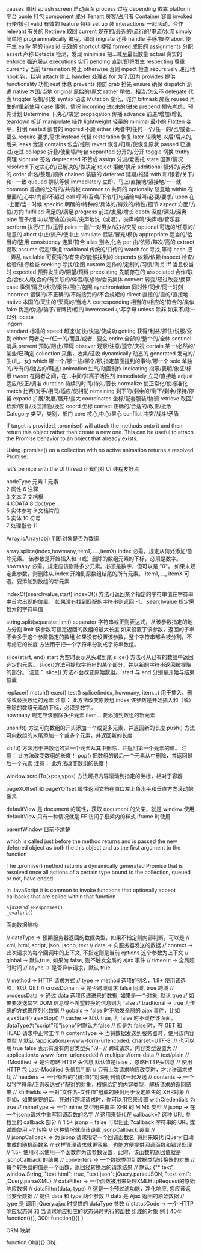 causes 		原因
splash screen 	启动画面
process 	过程 
depending 	依靠
platform 	平台
bunle		打包
component 	成分
Tenant 		房客/占用者
Container 	容器
invoked 	行使/援引
valid 		有效的
feature 	特征
set up 		装
interactions 	一起活动，合作
relevant 	有关的
Retrieve  	取回
current 	现在的/最近的/流行的/电流/水流
simply 		简单地
programmatically  	编程，编码
migrate 	迁移
handle 		手感/操控
abort 		使产生
early 		早的
invalid 	无效的
shortcut	捷径
formed 		成形的
assignments 	分配
assert 		声称
Detects		检测，发现
minimize 	把...减至最低数量
actual		真实的
enforce		强迫服从
executions 	实行
pending 	直到/即将发生
respecting  尊重
currently	当前
termination	终止
otherwise	否则
inpect		检查
recursively 递归地
hook		钩，挂钩
attach 		附上
handler 	处理者
for			为了/因为
provides 	提供
functionality 功能
rest 		休息
prevents 	预防
grab		抢先
ensure		确保
dispatch	派遣
native 		本国/当地
original 	原始的/原文
rather		稍微，相当/怎么不
delegate	代表
triggter 	板机/引发
syntax		语法
Mutation   	变化，诧异
bitmask 	屏蔽
reused		再生的/重新使用
case		事例，情况
incoming 	进c来的/进来
prepend		预先考虑，预先计划
Determine	下决心/决定
propagation	传播
advance		前进/增加/增长
teardown 	拆卸
manipulate	操作
lightweight	轻量的
minimal 	最小的
Flatten		变平，打倒
nested 		嵌套的
ingored		不顾
either		(两者中)任何一个/任一的/也/或者...要么
require		要求,需求
instead		代替
restoration	恢复
later		较晚地,以后/后来的,后来
leaks		泄漏
contains	包含/控制
revert 		恢复/归属/使恢复原状
passed		已通过/走过
collapse	折叠/使倒塌/垮台
separated 	分开的/分开
toggle		切换
truthy		真理
signture 	签名
deprecated 	不赞成
assign		分派/爱委托
state		国家/情况
resolved 	下定决心的/已解决的/做决定
reject 		拒绝/排斥
additional 	额外的/另外的
order		命名/整理/顺序
chained		装链的
deferred 	延期/拖延
with		和/跟着/关于/和···一致
queued		排队等候
immediately	立即，马上/直接地/紧接地/一···就
common 		普通的/公有的/共有权
common to 	共同的
optionally	随意地
within 		在里面/在心中/内部/不超过
call		呼叫/召唤/下令/打电话给/喊叫/必要/要求/
upon		在··上面/当···时候
specific	明确的/特种的/具体的/特效的/特性/细节
aspect		方面/方位/方向
fulfilled	满足的/满足
progress 	前进/发展/增长
depth		深度/深处/深奥
pipe		管子/烟斗/以管输送/尖叫/尖声地说（或唱），尖声啼鸣/尖声唱/管乐器
perform 	执行/工作/运行
pairs		一副/一对男女/成对/交配
optional	可选的/任意的/随意的
abort  		中止/流产/使中止
simulate	假装/冒充/模仿
appropriate	适当的/恰当的/盗用
consistency	连累/符合
alias		别名,化名
per			由/依照/每次/高的
extract		提取
assume 		假定/承担
traditional	传统的/口传的
watch for 	寻找,等待
hash		把···弄乱 
available	可获得的/有空的/能够找到的
depends		依赖/依赖
inspect		检查/检验/进行检查
seeking		寻找/企图
custom		定作的/定制的/习惯/海关
iff			当且仅当时
expected	预要发生的/期望/预料
preexisting	先前存在的
associated	合作/联合/合伙人/联合的/有关联的/伴侣/联想物/会员集体
convert		转变/经过改变/换算
case 		事例/情况/状况/案件/围住/包围
aynchroniation 	同时性/同步/同一时刻
incorrect 	错误的/不正确的/不能接受的/不合规矩的
direct		直接的/直的/直接地
native		本国的/天生的/天真的/当地人
corresponding 		相当的/相应的/符合的/类似
fake		伪造/伪造/骗子/冒牌货/假的
lowercased	小写字母
unless 		除非,如果不/除···以外
locate		
ingorn 		
standard  	标准的
speed		超速/加快/快速/使成功
getting 	获得/利益/抓住/说服/受到
either		两者之一/任一的/而且/或者...要么
entire		全部的/整个的/全体
sentinel	哨兵
prevent		预防/阻止/障碍
obsever		观察/注意/遵守/庆祝
certain		某一/必然的/某些/已确定
collection	采集，收集/征收
dynamically 动态的
generated 	发电的/生(儿，女)
which		哪一个/哪一些/哪个/那,指定前面提到的事物/哪一个
sole		单独的/专有的/独占的/鞋底/
animation 	生气/动画制作
indicating 	指示/表明/象征/标示
tween 		在两者之间，在…中间/非离子活性剂
immediately	立马/直接地
adjust		适应/校正/调准
duration	持续的时间/持久/音长
normalize	使正常化/使标准化
match		比赛/对手/相同/适应/使相配
remaining	剩下的/剩余的/剩下/剩余/保持/停留
expand		扩展/发展/展开/变大
coordinates 坐标/配套服装/协调
retrieve 	取回/检索/恢复/找回猎物/挽回
coord 		坐标
correct		正确的/合适的/改正/批改
Category	类型，类别，部门
core		核心,中心/果心
conflict	冲突/战斗/矛盾


If target is provided, .promise() will attach the methods onto it and then return this object rather than create a new one. This can be useful to attach the Promise behavior to an object that already exists.


Using .promise() on a collection with no active animation returns a resolved Promise:







let's be nice with the UI thread
让我们对 UI 线程友好点


nodeType 元素 
1 元素  
2 属性      6 注释      
3 文本      7 文档根    
4 CDATA     8 doctype   
5 实体参考  9 文档片段  
6 实体      10 符号      
7 处理指令  11







Array.isArray(obj)
	判断对象是否为数组


array.splice(index,howmany,item1,.....,itemX)
	index				必需。规定从何处添加/删除元素。
						该参数是开始插入和（或）删除的数组元素的下标，必须是数字。
	howmany				必需。规定应该删除多少元素。必须是数字，但可以是 "0"。
						如果未规定此参数，则删除从 index 开始到原数组结尾的所有元素。
	item1, ..., itemX	可选。要添加到数组的新元素	


indexOf(searchvalue,start)
	indexOf() 方法可返回某个指定的字符串值在字符串中首次出现的位置。
	如果没有找到匹配的字符串则返回 -1。
	searchvalue 规定需检索的字符串值

string.split(separator,limit)
	separator	字符串或正则表达式，从该参数指定的地方分割
	limit	该参数可指定返回的数组的最大长度
		如果设置了该参数，返回的子串不会多于这个参数指定的数组
		如果没有设置该参数，整个字符串都会被分割，不考虑它的长度
	方法用于把一个字符串分割成字符串数组。

slice(start, end)
	start 为空时表示从头取到尾
	slice() 方法可从已有的数组中返回选定的元素。
	slice()方法可提取字符串的某个部分，并以新的字符串返回被提取的部分。
	注意： slice() 方法不会改变原始数组。
	start 与 end 分别是开始与结束位置



replace()
match()
exec()
test()
splice(index, howmany, item...)
	用于插入、删除或替换数组的元素
	注意： 此方法改变原数组
	index  该参数是开始插入和（或）删除的数组元素的下标，必须是数字。	
	howmany 规定应该删除多少元素
	item...  要添加到数组的新元素

unshift() 
	方法可向数组的开头添加一个或更多元素，并返回新的长度
push()
	方法可向数组的末尾添加一个或多个元素，并返回新的长度

shift()
	方法用于把数组的第一个元素从其中删除，并返回第一个元素的值。
	注意： 此方法改变数组的长度！
pop()
	把数组的最后一个元素从中删除，并返回最后一个元素
	注意： 此方法改变数组的长度！

window.scrollTo(xpos,ypos) 方法可把内容滚动到指定的坐标，相对于容器

pageXOffset 和 pageYOffset 属性返回文档在窗口左上角水平和垂直方向滚动的像素

defaultView
	是 document 的属性，获取 document 的父亲，就是 window 
	使用 defaultView 只有一种情况就是 FF 访问子框架内的样式 iframe 时使用

parentWindow 目前不清楚


which is called just before the method returns and is passed the new deferred object as both the this object and as the first argument to the function

The .promise() method returns a dynamically generated Promise that is resolved once all actions of a certain type bound to the collection, queued or not, have ended.




In JavaScript it is common to invoke functions that optionally accept callbacks that are called within that function

	ajaxHandleResponses()
	_evalUrl()


面向数据结构

// dataType -> 预期服务器返回的数据类型，如果不指定则内部判断，可以是
// 	xml, html, script, json, jsonp, text
// data -> 向服务器发送的数据
// context -> 此次请求的每个回调中的上下文, 不指定则是当前 options 这个参数为上下文
// global -> 默认true, 如果为 false, 则不触发全局的 ajax 事件
// timeout -> 全局超时时间
// async -> 是否异步请求，默认 true 

// method -> HTTP 请求方式
// type -> method 选项的别名，1.9+ 使用该选项，默认 GET
// crossDomain -> 是否跨域请求 false 同域, true 跨域 
// processData -> 通过 data 选项传递进来的数据, 如果是一个对象, 默认 true 
// 				如果要发送其它 DOM 信息或不希望转换的信息则为 false 
// tradtional -> true 为传统的方式来序列化数据
// gobals	-> false 时不触发全局的 ajax 事件，比如 ajaxStart() ajaxStop()
// cache 	-> 默认 true, 为 false 时不缓存该面面， dataType为"script"和"jsonp"时默认为false
// 			但是为 false 时，在 GET 和 HEAD 请求中正常工作
// contentType -> 当将数据发送到服务器时，使用该内容类型
// 		默认 'application/x-www-form-urlencoded; charset=UTF-8'
// 		也可以用 true false 表示有没有内容类型头,1.9+ 
// 		跨域请求，内容类型设置为
// 			application/x-www-form-urlencoded
// 			multipart/form-data
// 			text/plain
// ifModified -> 是否忽略 HTTP 头信息,默认值是false ，忽略HTTP头信息
// 			使用 HTTP 包 Last-Modified 头信息判断
// 			只有上次请求响应改变时，才允许请求成功
// headers -> 一个额外的"{键:值}"对映射到请求一起发送
// contents -> 一个以"{字符串/正则表达式}"配对的对象，根据给定的内容类型，解析请求的返回结果
// xhrFields -> 一对“文件名-文件值”组成的映射用于设定原生的 XHR对象
// 				例如，如果需要的话，在进行跨域请求时，你可以用它来设置 withCredentials 为 true 
// mimeType -> 一个 mime 类型用来覆盖 XHR 的 MIME 类型
// jsonp -> 在一个jsonp请求中重写回调函数的名字
// 			这用来替代在 callback=? 这种 URL 参数里的 callback 部分
// 			1.5+ jsonp = false 可以阻止 ?callback 字符串的 URL 或试图使用 =? 转换
// 			这种情况就应该设置 jsonpCallback 设置
// 		
// jsonpCallback -> 为 jsonp 请求指定一个回调函数名, 将用来取代 jQuery 自动生成的随机函数名
// 			这样管理请求就更容易，也能方便提供回调函数和错误处理
// 			1.5+ 使用可以使用一个函数作为该参数设置，此时，该函数的返回值就是 jsonpCallback 的结果
// converters -> 一个数据类型到数据类型转换器的对象
// 			每个转换器的值是一个函数，返回经转换后的请求结果
// 			默认: {"* text": window.String, "text html": true, "text json": jQuery.parseJSON, "text xml": jQuery.parseXML}
// dataFilter -> 一个函数被用来处理XMLHttpRequest的原始响应数据
// 			dataFilter(data, type)
// 			这是一个预过滤功能，净化响应, 您应该返回安全数据
// 			提供 data 和 type 两个参数
// 				data 是 Ajax 返回的原始数据
// 				type 是 调用 jQuery.ajax 时提供的 dataType 参数
// statusCode -> 一个 HTTP响应状态码 和 当请求响应相应的状态码时执行的函数 组成的对象
			例 { 404: function(){}, 300: function(){} }


ORM 映射

function Obj(){}
Obj.












